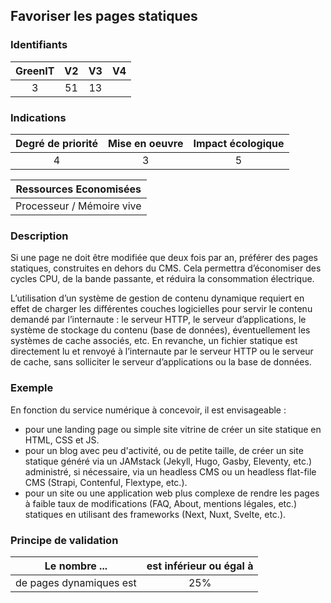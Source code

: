## Favoriser les pages statiques

### Identifiants

| GreenIT |  V2  |  V3  |  V4  |
|:-------:|:----:|:----:|:----:|
|   3   | 51  | 13  |      |

### Indications

| Degré de priorité |      Mise en oeuvre       |  Impact écologique    |
|:-------------------:|:-------------------------:|:---------------------:|
| 4 | 3 | 5 |

|Ressources Economisées                                      |
|:----------------------------------------------------------:|
|  Processeur / Mémoire vive  |

### Description

Si une page ne doit être modifiée que deux fois par an, préférer des pages statiques, construites en dehors du CMS. 
Cela permettra d’économiser des cycles CPU, de la bande passante, et réduira la consommation électrique.

L’utilisation d’un système de gestion de contenu dynamique requiert en effet de charger les différentes couches logicielles 
pour servir le contenu demandé par l’internaute : le serveur HTTP, le serveur d’applications, le système de stockage du contenu (base de données),
éventuellement les systèmes de cache associés, etc. En revanche, un fichier statique est directement lu et renvoyé à l’internaute par le serveur HTTP ou le serveur de cache, sans solliciter le serveur d’applications ou la base de données.

### Exemple

En fonction du service numérique à concevoir, il est envisageable :
- pour une landing page ou simple site vitrine de créer un site statique en HTML, CSS et JS.
- pour un blog avec peu d'activité, ou de petite taille, de créer un site statique généré via un JAMstack (Jekyll, Hugo, Gasby, Eleventy, etc.) administré, si nécessaire, via un headless CMS ou un headless flat-file CMS (Strapi, Contenful, Flextype, etc.).
- pour un site ou une application web plus complexe de rendre les pages à faible taux de modifications (FAQ, About, mentions légales, etc.) statiques en utilisant des frameworks (Next, Nuxt, Svelte, etc.).

### Principe de validation

| Le nombre ...     | est inférieur ou égal à   |  
|-------------------|:-------------------------:|
| de pages dynamiques est   | 25%  |
